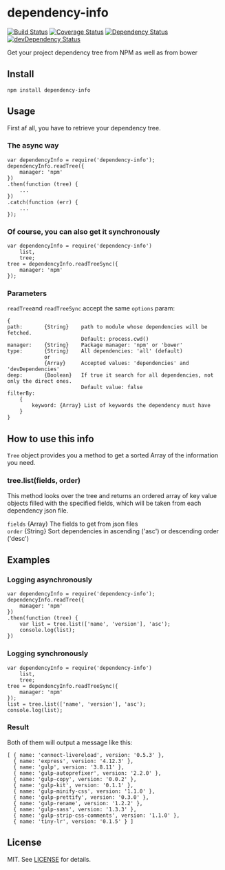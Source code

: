 # dependency-info 
[![Build Status](https://travis-ci.org/dmarchena/dependency-info.svg?branch=master)](https://travis-ci.org/dmarchena/dependency-info)
[![Coverage Status](https://coveralls.io/repos/dmarchena/dependency-info/badge.svg?branch=master)](https://coveralls.io/r/dmarchena/dependency-info?branch=master)
[![Dependency Status](https://david-dm.org/dmarchena/dependency-info.svg)](https://david-dm.org/dmarchena/dependency-info)
[![devDependency Status](https://david-dm.org/dmarchena/dependency-info/dev-status.svg)](https://david-dm.org/dmarchena/dependency-info#info=devDependencies)

Get your project dependency tree from NPM as well as from bower

## Install

    npm install dependency-info

## Usage

First af all, you have to retrieve your dependency tree.

### The async way

    var dependencyInfo = require('dependency-info');
    dependencyInfo.readTree({
        manager: 'npm'
    })
    .then(function (tree) {
        ...
    })
    .catch(function (err) {
        ...
    });

### Of course, you can also get it synchronously

	var dependencyInfo = require('dependency-info')
	    list, 
	    tree;
	tree = dependencyInfo.readTreeSync({
		manager: 'npm'
	});
	
### Parameters
`readTree`and `readTreeSync` accept the same `options` param:

```
{
path:       {String}    path to module whose dependencies will be fetched. 
                        Default: process.cwd() 
manager:    {String}    Package manager: 'npm' or 'bower'
type:       {String}    All dependencies: 'all' (default)
            or
            {Array}     Accepted values: 'dependencies' and 'devDependencies'
deep:       {Boolean}   If true it search for all dependencies, not only the direct ones. 
                        Default value: false
filterBy:   
    {
        keyword: {Array} List of keywords the dependency must have
    }
}
```

## How to use this info

`Tree` object provides you a method to get a sorted Array of the information you need.

### tree.list(fields, order)

This method looks over the tree and returns an ordered array of key value objects filled with the specified fields, which will be taken from each dependency json file.

`fields` {Array} The fields to get from json files  
`order` {String} Sort dependencies in ascending ('asc') or descending order ('desc')

## Examples

### Logging asynchronously

```
var dependencyInfo = require('dependency-info');
dependencyInfo.readTree({
	manager: 'npm'
})
.then(function (tree) {
	var list = tree.list(['name', 'version'], 'asc');
	console.log(list);
})
```

### Logging synchronously

```
var dependencyInfo = require('dependency-info')
    list, 
    tree;
tree = dependencyInfo.readTreeSync({
	manager: 'npm'
});
list = tree.list(['name', 'version'], 'asc');
console.log(list);
```

### Result

Both of them will output a message like this:

```
[ { name: 'connect-livereload', version: '0.5.3' },
  { name: 'express', version: '4.12.3' },
  { name: 'gulp', version: '3.8.11' },
  { name: 'gulp-autoprefixer', version: '2.2.0' },
  { name: 'gulp-copy', version: '0.0.2' },
  { name: 'gulp-kit', version: '0.1.1' },
  { name: 'gulp-minify-css', version: '1.1.0' },
  { name: 'gulp-prettify', version: '0.3.0' },
  { name: 'gulp-rename', version: '1.2.2' },
  { name: 'gulp-sass', version: '1.3.3' },
  { name: 'gulp-strip-css-comments', version: '1.1.0' },
  { name: 'tiny-lr', version: '0.1.5' } ]
```

## License
MIT. See [LICENSE](https://github.com/dmarchena/dependency-info/blob/master/LICENSE) for details.

